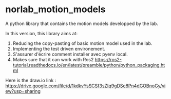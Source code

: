# norlab_motion_models
A python library that contains the motion models developped by the lab.

In this version, this library aims at:

1. Reducing the copy-pasting of basic motion model used in the lab.
2. Implementing the test driven environement.
3. S'assurer d'écrire comment installer avec pyenv local. 
4. Makes sure that it can work with Ros2 https://ros2-tutorial.readthedocs.io/en/latest/preamble/python/python_packaging.html 


Here is the draw.io link : https://drive.google.com/file/d/1kdkvYsSCSf3sZIq9gDSe8Pn4dGOBnoGy/view?usp=sharing 
